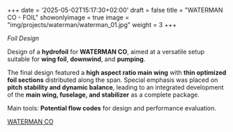 +++
date = '2025-05-02T15:17:30+02:00'
draft = false
title = "WATERMAN CO - FOIL"
showonlyimage = true
image = "img/projects/waterman/waterman_01.jpg"
weight = 3
+++

*Foil Design*

<!--more-->

Design of a **hydrofoil** for **WATERMAN CO**, aimed at a versatile setup suitable for **wing foil**, **downwind**, and **pumping**.

The final design featured a **high aspect ratio main wing** with **thin optimized foil sections** distributed along the span. Special emphasis was placed on **pitch stability and dynamic balance**, leading to an integrated development of the **main wing, fuselage, and stabilizer** as a complete package.

Main tools: **Potential flow codes** for design and performance evaluation.

[WATERMAN CO](https://www.instagram.com/waterman_company/)
